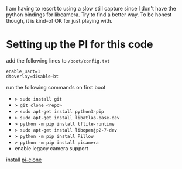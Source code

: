 I am having to resort to using a slow still capture since I don't have the python bindings for libcamera.  Try to find a better way.  To be honest though, it is kind-of OK for just playing with.

# Setting up the PI for this code

add the following lines to `/boot/config.txt`

~~~~~
enable_uart=1
dtoverlay=disable-bt
~~~~~

run the following commands on first boot
  * `> sudo install git`
  * `> git clone <repo>`
  * `> sudo apt-get install python3-pip`
  * `> sudo apt-get install libatlas-base-dev`
  * `> python -m pip install tflite-runtime`
  * `> sudo apt-get install libopenjp2-7-dev`
  * `> python -m pip install Pillow`
  * `> python -m pip install picamera`
  * enable legacy camera support

install [pi-clone](https://github.com/billw2/rpi-clone)
